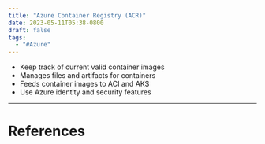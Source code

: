 ```yaml
---
title: "Azure Container Registry (ACR)"
date: 2023-05-11T05:38-0800
draft: false
tags: 
  - "#Azure"
---
```

- Keep track of current valid container images
- Manages files and artifacts for containers
- Feeds container images to ACI and AKS
- Use Azure identity and security features

---
# References
